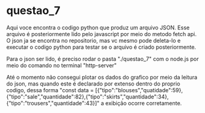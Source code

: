 # questao_7


Aqui voce encontra o codigo python que produz um arquivo JSON. Esse arquivo é posteriormente lido pelo javascript por meio do metodo fetch api.
O json ja se encontra no repositorio, mas vc mesmo pode deleta-lo e executar o codigo python para testar se o arquivo é criado posteriormente.

Para o json ser lido, é preciso rodar o pasta "./questao_7" com o node.js por meio do comando no terminal "http-server"

Até o momento não consegui plotar os dados do grafico por meio da leitura do json, mas quando este é declarado por extenso dentro do proprio codigo, dessa forma "const data = [{"tipo":"blouses","quatidade":59},{"tipo":"sale","quantidade":82},{"tipo":"skirts","quantidade":34},{"tipo":"trousers","quantidade":43}]" a exibição ocorre corretamente.
